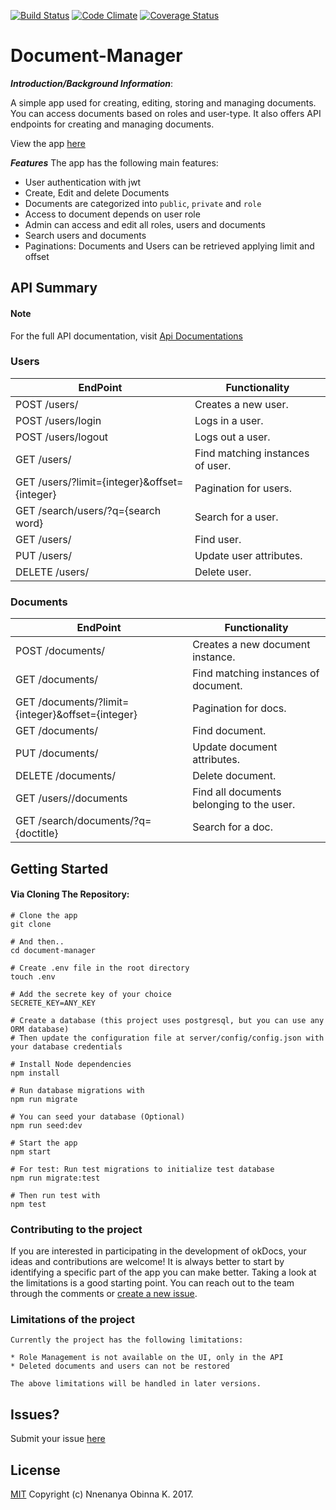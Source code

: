 [![Build Status](https://travis-ci.org/andela-onnenanya/document-manager.svg?branch=develop)](https://travis-ci.org/andela-onnenanya/document-manager)
[![Code Climate](https://codeclimate.com/github/andela-onnenanya/document-manager/badges/gpa.svg)](https://codeclimate.com/github/andela-onnenanya/document-manager)
[![Coverage Status](https://coveralls.io/repos/github/andela-onnenanya/document-manager/badge.svg)](https://coveralls.io/github/andela-onnenanya/document-manager)

# Document-Manager
 **_Introduction/Background Information_**:
 
 A simple app used for creating, editing, storing and managing documents. You can access documents based on roles and user-type. It also offers API endpoints for creating and managing documents.

View the app [here](https://okdocs.herokuapp.com/)

  **_Features_**
The app has the following main features:
* User authentication with jwt
* Create, Edit and delete Documents
* Documents are categorized into <code>public</code>, <code>private</code> and <code>role</code>
* Access to document depends on user role
* Admin can access and edit all roles, users and documents
* Search users and documents
* Paginations: Documents and Users can be retrieved applying limit and offset

## API Summary

#### Note

For the full API documentation, visit [Api Documentations](https://okdocs.herokuapp.com/docs)

### Users

EndPoint | Functionality
-------- | -------------
POST /users/ | Creates a new user.
POST /users/login | Logs in a user.
POST /users/logout | Logs out a user.
GET /users/ | Find matching instances of user.
GET /users/?limit={integer}&offset={integer} | Pagination for users.
GET /search/users/?q={search word} | Search for a user.
GET /users/<id> | Find user.
PUT /users/<id> | Update user attributes.
DELETE /users/<id> | Delete user.

### Documents

EndPoint | Functionality
-------- | -------------
POST /documents/ | Creates a new document instance.
GET /documents/ | Find matching instances of document.
GET /documents/?limit={integer}&offset={integer} | Pagination for docs.
GET /documents/<id> | Find document.
PUT /documents/<id> | Update document attributes.
DELETE /documents/<id> | Delete document.
GET /users/<id>/documents | Find all documents belonging to the user.
GET /search/documents/?q={doctitle} | Search for a doc.

## Getting Started

#### Via Cloning The Repository:

```
# Clone the app
git clone 

# And then..
cd document-manager

# Create .env file in the root directory
touch .env

# Add the secrete key of your choice
SECRETE_KEY=ANY_KEY

# Create a database (this project uses postgresql, but you can use any ORM database)
# Then update the configuration file at server/config/config.json with your database credentials

# Install Node dependencies
npm install

# Run database migrations with
npm run migrate

# You can seed your database (Optional)
npm run seed:dev

# Start the app
npm start

# For test: Run test migrations to initialize test database
npm run migrate:test

# Then run test with
npm test
```

### Contributing to the project

If you are interested in participating in the development of okDocs, your ideas and contributions are welcome! It is always better to start by identifying a specific part of the app you can make better. Taking a look at the limitations is a good starting point. You can reach out to the team through the comments or [create a new issue](https://github.com/andela-onnenanya/document-manager/issues/new).

### Limitations of the project
    Currently the project has the following limitations:

    * Role Management is not available on the UI, only in the API
    * Deleted documents and users can not be restored

    The above limitations will be handled in later versions.


## Issues?
Submit your issue [here](https://github.com/andela-onnenanya/document-manager/issues)

## License

[MIT][license] Copyright (c) Nnenanya Obinna K. 2017.

<!-- Definitions -->

[license]: LICENSE
